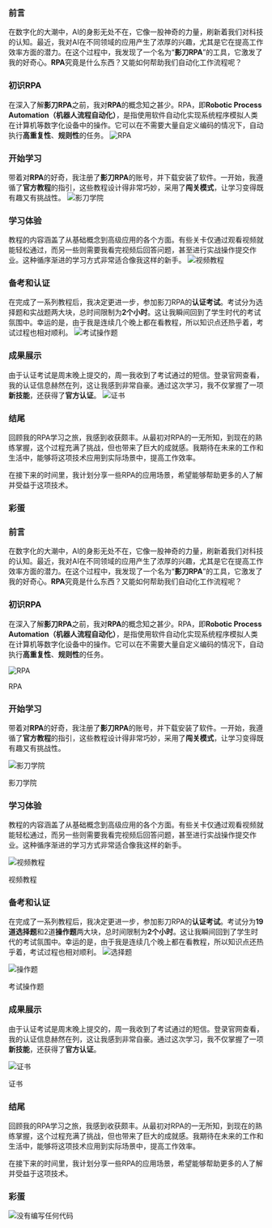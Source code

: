 ### 前言
在数字化的大潮中，AI的身影无处不在，它像一股神奇的力量，刷新着我们对科技的认知。最近，我对AI在不同领域的应用产生了浓厚的兴趣，尤其是它在提高工作效率方面的潜力。在这个过程中，我发现了一个名为“**影刀RPA**”的工具，它激发了我的好奇心。**RPA**究竟是什么东西？又能如何帮助我们自动化工作流程呢？

### 初识RPA

在深入了解**影刀RPA**之前，我对**RPA**的概念知之甚少。RPA，即**Robotic Process Automation（机器人流程自动化）**，是指使用软件自动化实现系统程序模拟人类在计算机等数字化设备中的操作。它可以在不需要大量自定义编码的情况下，自动执行**高重复性**、**规则性**的任务。
![RPA](https://cdn.jsdelivr.net/gh/youyiying/blogs@master/images/ce56f168cb715a79cb9d6c7de0f8f290.png)

### 开始学习

带着对**RPA**的好奇，我注册了**影刀RPA**的账号，并下载安装了软件。一开始，我遵循了**官方教程**的指引，这些教程设计得非常巧妙，采用了**闯关模式**，让学习变得既有趣又有挑战性。
![影刀学院](https://cdn.jsdelivr.net/gh/youyiying/blogs@master/images/ce04da92442e0ca69628b682ce25549a.png)

### 学习体验

教程的内容涵盖了从基础概念到高级应用的各个方面。有些关卡仅通过观看视频就能轻松通过，而另一些则需要我看完视频后回答问题，甚至进行实战操作提交作业。这种循序渐进的学习方式非常适合像我这样的新手。
![视频教程](https://cdn.jsdelivr.net/gh/youyiying/blogs@master/images/737785947f8db919f1f7945c61950dd7.png)

### 备考和认证

在完成了一系列教程后，我决定更进一步，参加影刀RPA的**认证考试**。考试分为选择题和实战题两大块，总时间限制为**2个小时**。这让我瞬间回到了学生时代的考试氛围中。幸运的是，由于我是连续几个晚上都在看教程，所以知识点还热乎着，考试过程也相对顺利。
![考试操作题](https://cdn.jsdelivr.net/gh/youyiying/blogs@master/images/26c326e774c15f6e73ac8d5b82da5170.png)

### 成果展示

由于认证考试是周末晚上提交的，周一我收到了考试通过的短信。登录官网查看，我的认证信息赫然在列，这让我感到非常自豪。通过这次学习，我不仅掌握了一项**新技能**，还获得了**官方认证**。
![证书](https://cdn.jsdelivr.net/gh/youyiying/blogs@master/images/5f32e609f78d4c4eee8b9b6009048457.png)

### 结尾

回顾我的RPA学习之旅，我感到收获颇丰。从最初对RPA的一无所知，到现在的熟练掌握，这个过程充满了挑战，但也带来了巨大的成就感。我期待在未来的工作和生活中，能够将这项技术应用到实际场景中，提高工作效率。

在接下来的时间里，我计划分享一些RPA的应用场景，希望能够帮助更多的人了解并受益于这项技术。

### 彩蛋
### 前言

在数字化的大潮中，AI的身影无处不在，它像一股神奇的力量，刷新着我们对科技的认知。最近，我对AI在不同领域的应用产生了浓厚的兴趣，尤其是它在提高工作效率方面的潜力。在这个过程中，我发现了一个名为“**影刀RPA**”的工具，它激发了我的好奇心。**RPA**究竟是什么东西？又能如何帮助我们自动化工作流程呢？

### 初识RPA

在深入了解**影刀RPA**之前，我对**RPA**的概念知之甚少。RPA，即**Robotic Process Automation（机器人流程自动化）**，是指使用软件自动化实现系统程序模拟人类在计算机等数字化设备中的操作。它可以在不需要大量自定义编码的情况下，自动执行**高重复性**、**规则性**的任务。

![RPA](https://cdn.jsdelivr.net/gh/youyiying/blogs@master/images/ce56f168cb715a79cb9d6c7de0f8f290.png "null")

RPA

### 开始学习

带着对**RPA**的好奇，我注册了**影刀RPA**的账号，并下载安装了软件。一开始，我遵循了**官方教程**的指引，这些教程设计得非常巧妙，采用了**闯关模式**，让学习变得既有趣又有挑战性。

![影刀学院](https://cdn.jsdelivr.net/gh/youyiying/blogs@master/images/ce04da92442e0ca69628b682ce25549a.png "null")

影刀学院

### 学习体验

教程的内容涵盖了从基础概念到高级应用的各个方面。有些关卡仅通过观看视频就能轻松通过，而另一些则需要我看完视频后回答问题，甚至进行实战操作提交作业。这种循序渐进的学习方式非常适合像我这样的新手。

![视频教程](https://cdn.jsdelivr.net/gh/youyiying/blogs@master/images/737785947f8db919f1f7945c61950dd7.png "null")

视频教程

### 备考和认证

在完成了一系列教程后，我决定更进一步，参加影刀RPA的**认证考试**。考试分为**19道选择题**和2道**操作题**两大块，总时间限制为**2个小时**。这让我瞬间回到了学生时代的考试氛围中。幸运的是，由于我是连续几个晚上都在看教程，所以知识点还热乎着，考试过程也相对顺利。
![选择题](https://cdn.jsdelivr.net/gh/youyiying/blogs@master/images/0e33709f810085cd14454bf943769a0c.png)

![操作题](https://cdn.jsdelivr.net/gh/youyiying/blogs@master/images/26c326e774c15f6e73ac8d5b82da5170.png "null")

考试操作题

### 成果展示

由于认证考试是周末晚上提交的，周一我收到了考试通过的短信。登录官网查看，我的认证信息赫然在列，这让我感到非常自豪。通过这次学习，我不仅掌握了一项**新技能**，还获得了**官方认证**。

![证书](https://cdn.jsdelivr.net/gh/youyiying/blogs@master/images/5f32e609f78d4c4eee8b9b6009048457.png "null")

证书

### 结尾

回顾我的RPA学习之旅，我感到收获颇丰。从最初对RPA的一无所知，到现在的熟练掌握，这个过程充满了挑战，但也带来了巨大的成就感。我期待在未来的工作和生活中，能够将这项技术应用到实际场景中，提高工作效率。

在接下来的时间里，我计划分享一些RPA的应用场景，希望能够帮助更多的人了解并受益于这项技术。

### 彩蛋
![没有编写任何代码](https://cdn.jsdelivr.net/gh/youyiying/blogs@master/images/228c023d406aa2b07488fd990b981921.png)
